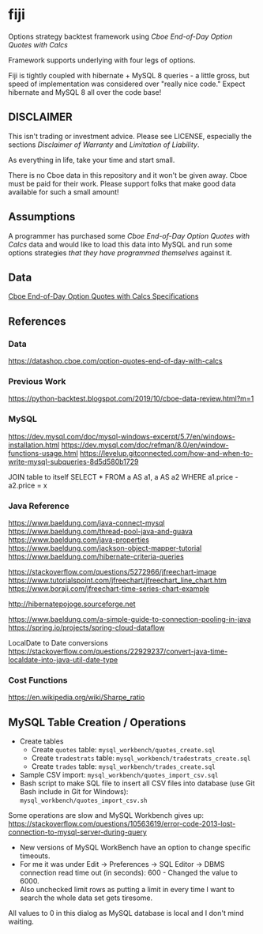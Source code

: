 # fiji

Options strategy backtest framework using *Cboe End-of-Day Option Quotes with Calcs*

Framework supports underlying with four legs of options.

Fiji is tightly coupled with hibernate + MySQL 8 queries - a little gross, but speed of implementation was considered over "really nice code." Expect hibernate and MySQL 8 all over the code base!

## DISCLAIMER 

This isn't trading or investment advice. Please see LICENSE, especially the sections *Disclaimer of Warranty* and *Limitation of Liability*. 

As everything in life, take your time and start small. 

There is no Cboe data in this repository and it won't be given away. Cboe must be paid for their work. Please support folks that make good data available for such a small amount!

## Assumptions

A programmer has purchased some *Cboe End-of-Day Option Quotes with Calcs* data and would like to load this data into MySQL and run some options strategies *that they have programmed themselves* against it. 

## Data

[Cboe End-of-Day Option Quotes with Calcs Specifications](https://datashop.cboe.com/documents/end_of_day_option_quotes_with_calcs_layout.pdf)

## References

### Data

https://datashop.cboe.com/option-quotes-end-of-day-with-calcs

### Previous Work

https://python-backtest.blogspot.com/2019/10/cboe-data-review.html?m=1

### MySQL

https://dev.mysql.com/doc/mysql-windows-excerpt/5.7/en/windows-installation.html
https://dev.mysql.com/doc/refman/8.0/en/window-functions-usage.html
https://levelup.gitconnected.com/how-and-when-to-write-mysql-subqueries-8d5d580b1729

JOIN table to itself 
SELECT * FROM a AS a1, a AS a2 WHERE a1.price - a2.price = x

### Java Reference

https://www.baeldung.com/java-connect-mysql
https://www.baeldung.com/thread-pool-java-and-guava
https://www.baeldung.com/java-properties
https://www.baeldung.com/jackson-object-mapper-tutorial
https://www.baeldung.com/hibernate-criteria-queries

https://stackoverflow.com/questions/5272966/jfreechart-image
https://www.tutorialspoint.com/jfreechart/jfreechart_line_chart.htm
https://www.boraji.com/jfreechart-time-series-chart-example

http://hibernatepojoge.sourceforge.net

https://www.baeldung.com/a-simple-guide-to-connection-pooling-in-java
https://spring.io/projects/spring-cloud-dataflow

LocalDate to Date conversions
https://stackoverflow.com/questions/22929237/convert-java-time-localdate-into-java-util-date-type

### Cost Functions

https://en.wikipedia.org/wiki/Sharpe_ratio

## MySQL Table Creation / Operations

* Create tables
   * Create `quotes` table: `mysql_workbench/quotes_create.sql`
   * Create `tradestrats` table: `mysql_workbench/tradestrats_create.sql`
   * Create `trades` table: `mysql_workbench/trades_create.sql`
* Sample CSV import: `mysql_workbench/quotes_import_csv.sql`
* Bash script to make SQL file to insert all CSV files into database (use Git Bash include in Git for Windows): `mysql_workbench/quotes_import_csv.sh`

Some operations are slow and MySQL Workbench gives up: https://stackoverflow.com/questions/10563619/error-code-2013-lost-connection-to-mysql-server-during-query
* New versions of MySQL WorkBench have an option to change specific timeouts.
* For me it was under Edit → Preferences → SQL Editor → DBMS connection read time out (in seconds): 600 - Changed the value to 6000.
* Also unchecked limit rows as putting a limit in every time I want to search the whole data set gets tiresome.

All values to 0 in this dialog as MySQL database is local and I don't mind waiting.


